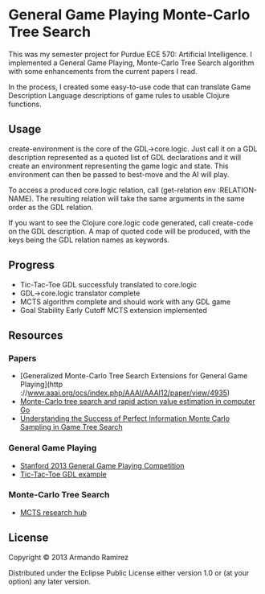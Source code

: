 # General Game Playing Monte-Carlo Tree Search

This was my semester project for Purdue ECE 570: Artificial Intelligence. I implemented a General Game Playing, Monte-Carlo Tree Search algorithm with some enhancements from the current papers I read.

In the process, I created some easy-to-use code that can translate Game Description Language descriptions of game rules to usable Clojure functions.

## Usage

create-environment is the core of the GDL->core.logic. Just call it on a GDL description represented as a quoted list of GDL declarations and it will create an environment representing the game logic and state. This environment can then be passed to best-move and the AI will play.

To access a produced core.logic relation, call (get-relation env :RELATION-NAME). The resulting relation will take the same arguments in the same order as the GDL relation.

If you want to see the Clojure core.logic code generated, call create-code on the GDL description. A map of quoted code will be produced, with the keys being the GDL relation names as keywords.

## Progress

* Tic-Tac-Toe GDL successfuly translated to core.logic
* GDL->core.logic translator complete
* MCTS algorithm complete and should work with any GDL game
* Goal Stability Early Cutoff MCTS extension implemented

## Resources

### Papers
* [Generalized Monte-Carlo Tree Search Extensions for General Game Playing](http ://www.aaai.org/ocs/index.php/AAAI/AAAI12/paper/view/4935)
* [Monte-Carlo tree search and rapid action value estimation in computer Go](http://dl.acm.org/citation.cfm?id=1994536)
* [Understanding the Success of Perfect Information Monte Carlo Sampling in Game Tree Search](http://www.aaai.org/ocs/index.php/AAAI/AAAI10/paper/view/1876)

### General Game Playing

* [Stanford 2013 General Game Playing Competition](http://games.stanford.edu/)
* [Tic-Tac-Toe GDL example](http://games.stanford.edu/gdl.html)

### Monte-Carlo Tree Search

* [MCTS research hub](http://mcts.ai/)

## License

Copyright © 2013 Armando Ramirez

Distributed under the Eclipse Public License either version 1.0 or (at
your option) any later version.
